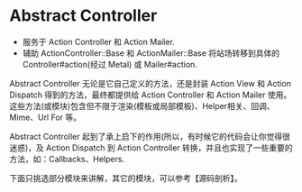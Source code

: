 # Abstract Controller

- 服务于 Action Controller 和 Action Mailer.
- 辅助 ActionController::Base 和 ActionMailer::Base 将站场转移到具体的 Controller#action(经过 Metal) 或 Mailer#action.

Abstract Controller 无论是它自己定义的方法，还是封装 Action View 和 Action Dispatch 得到的方法，最终都提供给 Action Controller 和 Action Mailer 使用。  
这些方法(或模块)包含但不限于渲染(模板或局部模板)、Helper相关、回调、Mime、Url For 等。

Abstract Controller 起到了承上启下的作用(所以，有时候它的代码会让你觉得很迷惑)，及 Action Dispatch 到 Action Controller 转换，并且也实现了一些重要的方法，如：Callbacks、Helpers.

下面只挑选部分模块来讲解，其它的模块，可以参考【源码剖析】。

